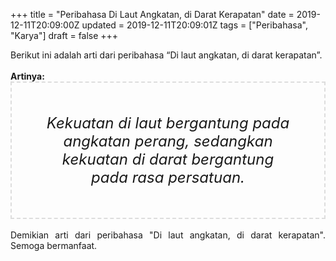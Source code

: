 +++
title = "Peribahasa Di Laut Angkatan, di Darat Kerapatan"
date = 2019-12-11T20:09:00Z
updated = 2019-12-11T20:09:01Z
tags = ["Peribahasa", "Karya"]
draft = false
+++

<div dir="ltr" style="text-align: left;" trbidi="on"><div style="text-align: justify;">Berikut ini adalah arti dari peribahasa “Di laut angkatan, di darat kerapatan”.</div><br /><div style="text-align: justify;"><b>Artinya:</b></div><div style="border: 2px dashed #ddd; font-size: 24px; height: auto; margin: 0 auto; padding: 50px; text-align: center; width: auto;"><i>Kekuatan di laut bergantung pada angkatan perang, sedangkan kekuatan di darat bergantung pada rasa persatuan.</i></div><br /><div style="text-align: justify;">Demikian arti dari peribahasa "Di laut angkatan, di darat kerapatan". Semoga bermanfaat.</div></div>
